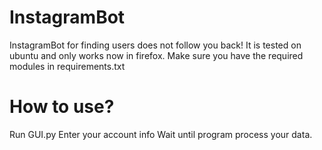 # InstagramBot
InstagramBot for finding users does not follow you back!
It is tested on ubuntu and only works now in firefox.
Make sure you have the required modules in requirements.txt

# How to use?
Run GUI.py
Enter your account info
Wait until program process your data.

